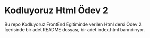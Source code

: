 # Kodluyoruz Html Ödev 2

Bu repo Kodluyoruz FrontEnd Egitiminde verilen Html dersi Ödev 2. İçerisinde bir adet README dosyası, bir adet index.html barındırıyor.
